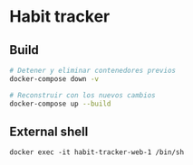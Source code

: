 # Habit tracker

## Build

```bash
# Detener y eliminar contenedores previos
docker-compose down -v

# Reconstruir con los nuevos cambios
docker-compose up --build
```

## External shell

```
docker exec -it habit-tracker-web-1 /bin/sh
```